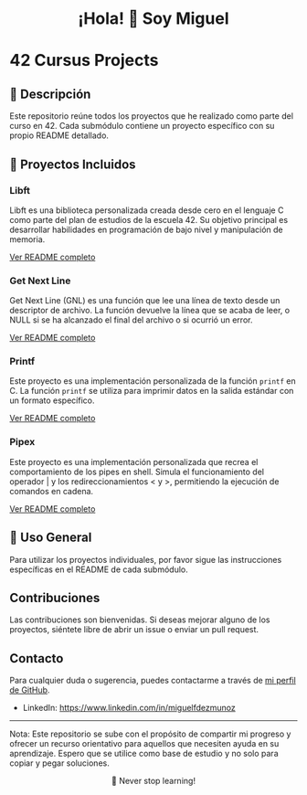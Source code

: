 <h1 align="center">¡Hola! 👋 Soy Miguel</h1>

# 42 Cursus Projects

## 📝 Descripción
Este repositorio reúne todos los proyectos que he realizado como parte del curso en 42. Cada submódulo contiene un proyecto específico con su propio README detallado.

## 📜 Proyectos Incluidos

### Libft
Libft es una biblioteca personalizada creada desde cero en el lenguaje C como parte del plan de estudios de la escuela 42. Su objetivo principal es desarrollar habilidades en programación de bajo nivel y manipulación de memoria.

[Ver README completo](https://github.com/miguelfdez03/Libft-42/blob/8be031799ac4d1588f3d8feb3410c93e32be9d53/README.md)

### Get Next Line
Get Next Line (GNL) es una función que lee una línea de texto desde un descriptor de archivo. La función devuelve la línea que se acaba de leer, o NULL si se ha alcanzado el final del archivo o si ocurrió un error.

[Ver README completo](https://github.com/miguelfdez03/Get_Next_line-42/blob/127c65da926efa02bd12b054856a94c831ed28f4/README.md)

### Printf
Este proyecto es una implementación personalizada de la función `printf` en C. La función `printf` se utiliza para imprimir datos en la salida estándar con un formato específico.

[Ver README completo](https://github.com/miguelfdez03/Printf-42/blob/3efed0e81831a54983e85ff091891eeaca62b6b5/README.md)

### Pipex
Este proyecto es una implementación personalizada que recrea el comportamiento de los pipes en shell. Simula el funcionamiento del operador | y los redireccionamientos < y >, permitiendo la ejecución de comandos en cadena.

[Ver README completo](https://github.com/miguelfdez03/pipex-42/blob/main/README.md)

## 🚀 Uso General
Para utilizar los proyectos individuales, por favor sigue las instrucciones específicas en el README de cada submódulo.

## Contribuciones
Las contribuciones son bienvenidas. Si deseas mejorar alguno de los proyectos, siéntete libre de abrir un issue o enviar un pull request.

## Contacto
Para cualquier duda o sugerencia, puedes contactarme a través de [mi perfil de GitHub](https://github.com/miguelfdez03).

- LinkedIn: https://www.linkedin.com/in/miguelfdezmunoz

---

Nota: Este repositorio se sube con el propósito de compartir mi progreso y ofrecer un recurso orientativo para aquellos que necesiten ayuda en su aprendizaje. Espero que se utilice como base de estudio y no solo para copiar y pegar soluciones.
<p align="center">🚀 Never stop learning!</p>
